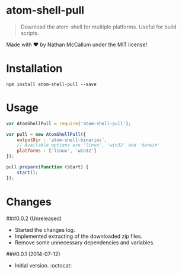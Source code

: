 atom-shell-pull
===============

> Download the atom-shell for multiple platforms. Useful for build scripts.

Made with :heart: by Nathan McCallum under the MIT license!

Installation
============

```
npm install atom-shell-pull --save
```

Usage
=====

```javascript
var AtomShellPull = require('atom-shell-pull');

var pull = new AtomShellPull({
    outputDir : 'atom-shell-binaries',
    // Available options are 'linux', 'win32' and 'darwin'
    platforms : ['linux', 'win32']
});

pull.prepare(function (start) {
    start();
});
```

Changes
=======

###0.0.2 (Unreleased)
- Started the changes log.
- Implemented extracting of the downloaded zip files.
- Remove some unnecessary dependencies and variables.

###0.0.1 (2014-07-12)
- Initial version. :octocat:
